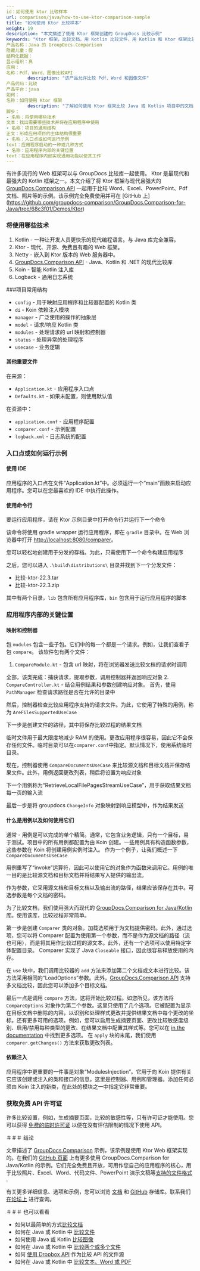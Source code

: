 ```yaml
---
id：如何使用 ktor 比较样本
url: comparison/java/how-to-use-ktor-comparison-sample
title: "如何使用 Ktor 比较样本"
weight: 19
description: "本文描述了使用 Ktor 框架创建的 GroupDocs 比较示例"
keywords: "Ktor 框架，比较文档，用 Kotlin 比较文件，用 Kotlin 和 Ktor 框架比较工具"
产品名称：Java 的 GroupDocs.Comparison
隐藏儿童：假
结构化数据：
显示组织：真
应用：
名称：Pdf、Word、图像比较API
        description: "该产品允许比较 Pdf、Word 和图像文件"
产品代码：比较
产品平台：java
如何：
名称：如何使用 Ktor 框架
        description: "了解如何使用 Ktor 框架比较 Java 或 Kotlin 项目中的文档、图像和其他文件"
脚步：
- 名称：将使用哪些技术
文本：找出需要哪些技术并将在应用程序中使用
- 名称：项目的通用结构
正文：形成应用项目的主体结构很重要
- 名称：入口点或如何运行示例
text：应用程序启动的一种或几种方式
- 名称：应用程序内部的关键位置
text：在应用程序内部实现通用功能以使其工作
---
```

有许多流行的 Web 框架可以与 GroupDocs 比较库一起使用。 Ktor 是最现代和最强大的 Kotlin 框架之一。本文介绍了将 Ktor 框架与现代且强大的 [GroupDocs.Comparison API](https://products.groupdocs.com/comparison) 一起用于比较 Word、Excel、PowerPoint、Pdf 文档、照片等的示例。该示例完全免费使用并可在 [GitHub 上] (https://github.com/groupdocs-comparison/GroupDocs.Comparison-for-Java/tree/68c3f01/Demos/Ktor)

### 将使用哪些技术

1. Kotlin - 一种让开发人员更快乐的现代编程语言。与 Java 库完全兼容。
2. Ktor - 现代、开源、免费且有趣的 Web 框架。
3. Netty - 嵌入到 Ktor 版本的 Web 服务器中。
4. [GroupDocs.Comparison API](https://products.groupdocs.com/comparison/) - Java、Kotlin 和 .NET 的现代比较库
5. Koin - 智能 Kotlin 注入库
6. Logback - 通用日志系统

###项目常用结构

* `config` - 用于映射应用程序和比较器配置的 Kotlin 类
* `di` - Koin 依赖注入模块
* `manager` - 广泛使用的操作的抽象层
* `model` - 请求/响应 Kotlin 类
* `modules` - 处理请求的 url 映射和控制器
* `status` - 处理异常的处理程序
* `usecase` - 业务逻辑

#### 其他重要文件

在来源：

* `Application.kt` - 应用程序入口点
* `Defaults.kt` - 如果未配置，则使用默认值

在资源中：

* `application.conf` - 应用程序配置
* `comparer.conf` - 示例配置
* `logback.xml` - 日志系统的配置

### 入口点或如何运行示例

#### 使用 IDE

应用程序的入口点在文件“Application.kt”中。必须运行一个“main”函数来启动应用程序。您可以在您最喜欢的 IDE 中执行此操作。

#### 使用命令行

要运行应用程序，请在 Ktor 示例目录中打开命令行并运行下一个命令

<script src="https://gist.github.com/groupdocs-comparison-gists/6987202c524f6c430eae2669bad8c64b.js"></script>

该命令将使用 gradle wrapper 运行应用程序，即在 `gradle` 目录中。在 Web 浏览器中打开 [http://localhost:8080/comparer](http://localhost:8080/comparison)。

您可以轻松地创建用于分发的存档。为此，只需使用下一个命令构建应用程序

<script src="https://gist.github.com/groupdocs-comparison-gists/77581fd6decb81d87d7a7487f997de7a.js"></script>

之后，您可以进入 `.\build\distributions\` 目录并找到下一个分发文件：

* 比较-ktor-22.3.tar
* 比较-ktor-22.3.zip

其中有两个目录，`lib` 包含所有应用程序库，`bin` 包含用于运行应用程序的脚本

### 应用程序内部的关键位置

#### 映射和控制器

包 `mudules` 包含一些子包。它们中的每一个都是一个请求。例如，让我们查看子包 `compare`。
该软件包有两个文件：
1. `CompareModule.kt` - 包含 url 映射，将在浏览器发送比较文档的请求时调用

<script src="https://gist.github.com/groupdocs-comparison-gists/6c365c5e96514aad2d97c319e67540d5.js"></script>

全部，该类完成：捕获请求，提取参数，调用控制器并返回响应对象
2. `CompareController.kt` - 结合用例结果和参数创建响应对象。
首先，使用 `PathManager` 检查请求路径是否在允许的目录中

<script src="https://gist.github.com/groupdocs-comparison-gists/80121384a48c0bd18adf82471ec06158.js"></script>

然后，控制器检查比较应用程序支持的请求文件。为此，它使用了特殊的用例，称为 `AreFilesSupportedUseCase`

<script src="https://gist.github.com/groupdocs-comparison-gists/d967ad8ff4850452d20be766fc80e540.js"></script>

下一步是创建文件的路径，其中将保存比较过程的结果文档

<script src="https://gist.github.com/groupdocs-comparison-gists/e5fbb26f52bd2a20e6ba7e918761bc60.js"></script>

临时文件用于最大限度地减少 RAM 的使用。更改应用程序很容易，因此它不会保存任何文件。临时目录可以在`comparer.conf`中指定。默认情况下，使用系统临时目录。

现在，控制器使用 `CompareDocumentsUseCase` 来比较源文档和目标文档并保存结果文件。此外，用例返回更改列表，稍后将设置为响应对象

<script src="https://gist.github.com/groupdocs-comparison-gists/8c38027c876bcdb257a410ed9ed295b6.js"></script>

下一个用例称为“RetrieveLocalFilePagesStreamUseCase”，用于获取结果文档每一页的输入流

<script src="https://gist.github.com/groupdocs-comparison-gists/3a9ae7912f345b02e45a2469287ffed6.js"></script>

最后一步是将 groupdocs `ChangeInfo` 对象映射到响应模型中，作为结果发送

#### 什么是用例以及如何使用它们

通常 - 用例是可以完成的单个精简。通常，它包含业务逻辑，只有一个目标，易于测试。项目中的所有用例都配置为由 Koin 创建。一些用例具有构造函数参数，这些参数在 Koin 将创建用例实例时注入。
作为一个例子，让我们概述一下 `CompareDocumentsUseCase`

用例重写了“invoke”运算符，因此可以使用它的对象作为函数来调用它。用例的唯一目的是比较源文档和目标文档并将结果写入提供的输出流。

<script src="https://gist.github.com/groupdocs-comparison-gists/a73539b2fdb66f8cde9495beb47d5fc5.js"></script>

作为参数，它采用源文档和目标文档以及输出流的路径，结果应该保存在其中。可选参数是每个文档的密码。

为了比较文档，我们使用强大而现代的 [GroupDocs.Comparison for Java/Kotlin](https://products.groupdocs.com/comparison/java/) 库。使用该库，比较过程非常简单。

第一步是创建 `Comparer` 类的对象。加载选项用于为文档提供密码。此外，通过选项，您可以将 Comparer 配置为使用第一个参数，而不是作为源文档的路径（流也可用），而是将其用作比较过程的源文本。此外，还有一个选项可以使用特定字体配置目录。 Comparer 实现了 Java `Closeable` 接口，因此很容易释放使用的内存。

<script src="https://gist.github.com/groupdocs-comparison-gists/cded4b9f8a4f1fd1ec4ae1de61c3b15a.js"></script>

在 `use` 块中，我们调用比较器的 `add` 方法来添加第二个文档或文本进行比较。该方法采用相同的“LoadOptions”参数。此外，[GroupDocs.Comparison API](https://products.groupdocs.com/comparison/java/) 支持多文档比较，因此您可以添加多个目标文档。

<script src="https://gist.github.com/groupdocs-comparison-gists/180ae9b27854c4b11dde7854e6ead725.js"></script>

最后一点是调用 `compare` 方法，这将开始比较过程。如您所见，该方法将 `CompareOptions` 对象作为第二个参数。这里只使用了几个选项。它被配置为显示在目标文档中删除的内容，以识别和处理样式更改并提供结果文档中每个更改的坐标。还有更多可用的选项。例如，您可以启用生成摘要页面、更改比较敏感度级别、启用/禁用每种类型的更改、在结果文档中配置其样式等。您可以在 [in the documentation](/comparison/java/getting-started/) 中找到更多选项。
在 `apply` 块的末尾，我们使用 `comparer.getChanges()` 方法来获取更改列表。

#### 依赖注入

应用程序中更重要的一件事是对象“ModulesInjection”。它用于向 Koin 提供有关它应该创建或注入的类和接口的信息。这里是控制器、用例和管理器。添加任何必须由 Koin 注入的新类，在此处的模块之一中指定它非常重要。

<script src="https://gist.github.com/groupdocs-comparison-gists/0754c1a4729f7b0f0e6d4828049d6a48.js"></script>

### 获取免费 API 许可证

许多比较设置，例如，生成摘要页面，比较的敏感性等，只有许可证才能使用。您可以获得 [免费的临时许可证](https://purchase.groupdocs.com/temporary-license) 以便在没有评估限制的情况下使用 API。

＃＃＃ 结论

文章描述了 [GroupDocs.Comparison](https://products.groupdocs.com/comparison/java/) 示例，该示例是使用 Ktor Web 框架实现的。在我们的 [GitHub 页面](https://github.com/groupdocs-comparison/GroupDocs.Comparison-for-Java) 上有更多使用 GroupDocs.Comparison for Java/Kotlin 的示例。它们完全免费且开放，可用作您自己的应用程序的核心，用于比较照片、Excel、Word、代码文件、PowerPoint 演示文稿等[支持的文件格式](/comparison/java/supported-document-formats/) .

有关更多详细信息、选项和示例，您可以浏览 [文档](/comparison/java/getting-started/) 和 [GitHub](https://github.com/groupdocs-comparison) 存储库。联系我们 [在论坛上](https://forum.groupdocs.com/) 进行查询。

＃＃＃ 也可以看看

* 如何以最简单的方式[比较文档](/comparison/java/how-to-compare-documents-in-the-easyest-way)
* 如何在 Java 或 Kotlin 中 [比较文件](/comparison/java/how-to-compare-files-in-java-or-kotlin)
* 如何使用 Java 或 Kotlin [比较图像](/comparison/java/how-to-compare-images-using-java-or-kotlin)
* 如何在 Java 或 Kotlin 中 [比较两个或多个文件](/comparison/java/how-to-compare-two-or-more-files-in-java-or-kotlin)
* 如何 [使用 Dropbox API](/comparison/java/how-to-use-dropbox-api-as-files-source-for-comparison-api) 作为比较 API 的文件源
* 如何在 Java 或 Kotlin 中 [比较文本、Word 或 PDF](/comparison/java/how-to-compare-text-word-pdf-in-java-or-kotlin)

